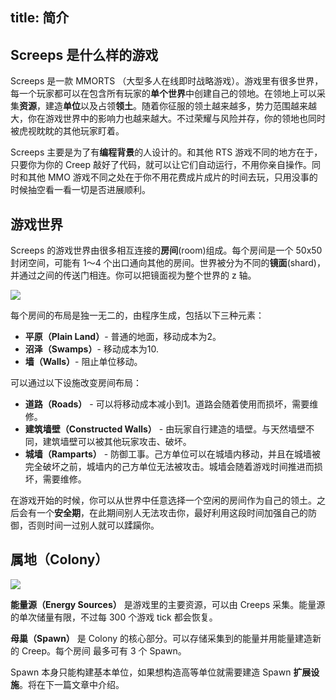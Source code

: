 title: 简介
---

## Screeps 是什么样的游戏

Screeps 是一款 MMORTS （大型多人在线即时战略游戏）。游戏里有很多世界，每一个玩家都可以在包含所有玩家的**单个世界**中创建自己的领地。在领地上可以采集**资源**，建造**单位**以及占领**领土**。随着你征服的领土越来越多，势力范围越来越大，你在游戏世界中的影响力也越来越大。不过荣耀与风险并存，你的领地也同时被虎视眈眈的其他玩家盯着。

Screeps 主要是为了有**编程背景**的人设计的。和其他 RTS 游戏不同的地方在于，只要你为你的 Creep 敲好了代码，就可以让它们自动运行，不用你亲自操作。同时和其他 MMO 游戏不同之处在于你不用花费成片成片的时间去玩，只用没事的时候抽空看一看一切是否进展顺利。

## 游戏世界

Screeps 的游戏世界由很多相互连接的**房间**(room)组成。每个房间是一个 50x50 封闭空间，可能有 1～4 个出口通向其他的房间。世界被分为不同的**镜面**(shard)，并通过之间的传送门相连。你可以把镜面视为整个世界的 z 轴。

![](img/shards.png)

每个房间的布局是独一无二的，由程序生成，包括以下三种元素：

* **平原（Plain Land）**- 普通的地面，移动成本为2。
* **沼泽（Swamps）**- 移动成本为10.
* **墙（Walls）**- 阻止单位移动。

可以通过以下设施改变房间布局：

* **道路（Roads）** - 可以将移动成本减小到1。道路会随着使用而损坏，需要维修。
* **建筑墙壁（Constructed Walls）** - 由玩家自行建造的墙壁。与天然墙壁不同，建筑墙壁可以被其他玩家攻击、破坏。
* **城墙（Ramparts）** - 防御工事。己方单位可以在城墙内移动，并且在城墙被完全破坏之前，城墙内的己方单位无法被攻击。城墙会随着游戏时间推进而损坏，需要维修。

在游戏开始的时候，你可以从世界中任意选择一个空闲的房间作为自己的领土。之后会有一个**安全期**，在此期间别人无法攻击你，最好利用这段时间加强自己的防御，否则时间一过别人就可以蹂躏你。

## 属地（Colony）

**![](img/colony-center.png)**

**能量源（Energy Sources）** 是游戏里的主要资源，可以由 Creeps 采集。能量源的单次储量有限，不过每 300 个游戏 tick 都会恢复。

**母巢（Spawn）** 是 Colony 的核心部分。可以存储采集到的能量并用能量建造新的 Creep。每个房间 最多可有 3 个 Spawn。

Spawn 本身只能构建基本单位，如果想构造高等单位就需要建造 Spawn **扩展设施**。将在下一篇文章中介绍。
